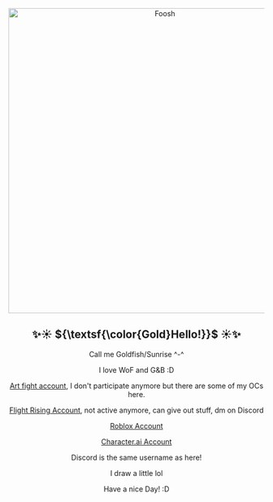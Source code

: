 <p align="center">
<img width="600" src="https://images.pexels.com/photos/2131828/pexels-photo-2131828.jpeg?auto=compress&cs=tinysrgb&w=1260&h=750&dpr=1" alt="Foosh">
</p>
<div style="position: relative; text-align: center;">
<h2 align="center"> 
✨☀️ ${\textsf{\color{Gold}Hello!}}$ ☀️✨
</h2> 

<div align="center">
  
Call me Goldfish/Sunrise ^-^

I love WoF and G&B :D

[Art fight account](https://artfight.net/~BlackGoldfishes), I don't participate anymore but there are some of my OCs here.

[Flight Rising Account](https://flightrising.com/main.php?p=view&tab=friends&id=537764), not active anymore, can give out stuff, dm on Discord

[Roblox Account](https://www.roblox.com/users/2882912292/profile)

[Character.ai Account](https://character.ai/profile/BlackGoldfishes)

Discord is the same username as here!

I draw a little lol

Have a nice Day! :D

</div>

